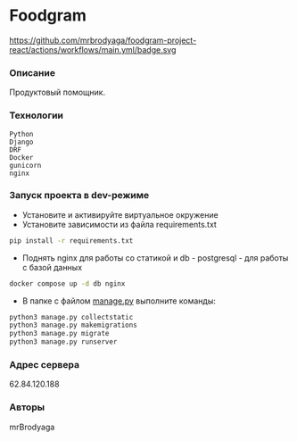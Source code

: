 # Foodgram

https://github.com/mrbrodyaga/foodgram-project-react/actions/workflows/main.yml/badge.svg

### Описание
Продуктовый помощник.
### Технологии
```
Python
Django
DRF
Docker
gunicorn
nginx

```

### Запуск проекта в dev-режиме

- Установите и активируйте виртуальное окружение
- Установите зависимости из файла requirements.txt
```sh
pip install -r requirements.txt
```
- Поднять nginx для работы со статикой и db - postgresql - для работы с базой данных
```sh
docker compose up -d db nginx
```
- В папке с файлом [manage.py](manage.py) выполните команды:

```sh
python3 manage.py collectstatic
python3 manage.py makemigrations
python3 manage.py migrate
python3 manage.py runserver
```

### Адрес сервера

62.84.120.188

### Авторы

mrBrodyaga
